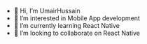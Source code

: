 - 👋 Hi, I’m UmairHussain
- 👀 I’m interested in Mobile App development 
- 🌱 I’m currently learning React Native
- 💞️ I’m looking to collaborate on React Native

<!---
UmairHussain123/UmairHussain123 is a ✨ special ✨ repository because its `README.md` (this file) appears on your GitHub profile.
You can click the Preview link to take a look at your changes.
--->
